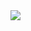 <a href="https://raw.githubusercontent.com/cobeyerrett/Azure/master/ArmTemplates/VM/Windows/azuredeploy.json" target="_blank">
    <img src="http://azuredeploy.net/deploybutton.png"/>
</a>

